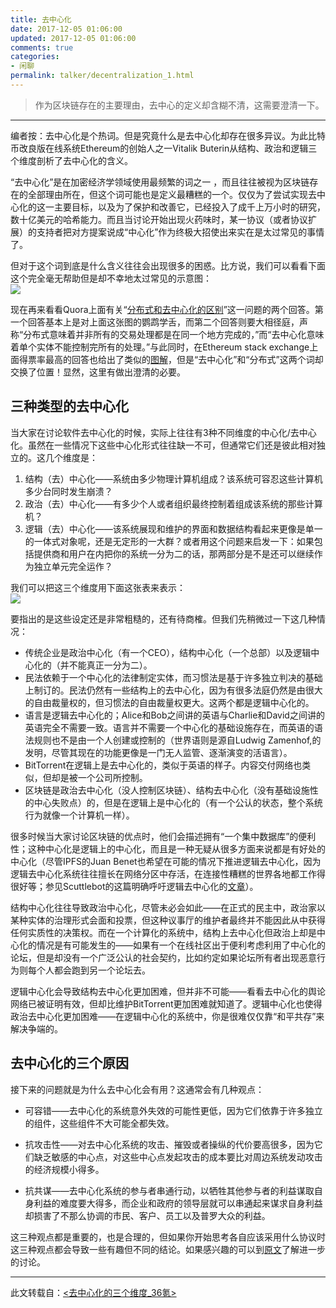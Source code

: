 ```yaml
---
title: 去中心化
date: 2017-12-05 01:06:00
updated: 2017-12-05 01:06:00
comments: true
categories: 
- 闲聊
permalink: talker/decentralization_1.html    
---
```


>作为区块链存在的主要理由，去中心的定义却含糊不清，这需要澄清一下。

---

编者按：去中心化是个热词。但是究竟什么是去中心化却存在很多异议。为此比特币改良版在线系统Ethereum的创始人之一Vitalik Buterin从结构、政治和逻辑三个维度剖析了去中心化的含义。  
  
“去中心化”是在加密经济学领域使用最频繁的词之一 ，而且往往被视为区块链存在的全部理由所在，但这个词可能也是定义最糟糕的一个。仅仅为了尝试实现去中心化的这一主要目标，以及为了保护和改善它，已经投入了成千上万小时的研究，数十亿美元的哈希能力。而且当讨论开始出现火药味时，某一协议（或者协议扩展）的支持者把对方提案说成“中心化”作为终极大招使出来实在是太过常见的事情了。  
  
但对于这个词到底是什么含义往往会出现很多的困惑。比方说，我们可以看看下面这个完全毫无帮助但是却不幸地太过常见的示意图：  
![][1]  
  
现在再来看看Quora上面有关“[分布式和去中心化的区别][i_1]”这一问题的两个回答。第一个回答基本上是对上面这张图的鹦鹉学舌，而第二个回答则要大相径庭，声称“分布式意味着并非所有的交易处理都是在同一个地方完成的，”而“去中心化意味着单个实体不能控制完所有的处理。”与此同时，在Ethereum stack exchange上面得票率最高的回答也给出了类似的[图解][i_2]，但是“去中心化”和“分布式”这两个词却交换了位置！显然，这里有做出澄清的必要。

## 三种类型的去中心化

当大家在讨论软件去中心化的时候，实际上往往有3种不同维度的中心化/去中心化。虽然在一些情况下这些中心化形式往往缺一不可，但通常它们还是彼此相对独立的。这几个维度是：  
1. 结构（去）中心化——系统由多少物理计算机组成？该系统可容忍这些计算机多少台同时发生崩溃？
2. 政治（去）中心化——有多少个人或者组织最终控制着组成该系统的那些计算机？
3. 逻辑（去）中心化——该系统展现和维护的界面和数据结构看起来更像是单一的一体式对象呢，还是无定形的一大群？或者用这个问题来启发一下：如果包括提供商和用户在内把你的系统一分为二的话，那两部分是不是还可以继续作为独立单元完全运作？
  
我们可以把这三个维度用下面这张表来表示：  
![][2]  
  
要指出的是这些设定还是非常粗糙的，还有待商榷。但我们先稍微过一下这几种情况：  
* 传统企业是政治中心化（有一个CEO），结构中心化（一个总部）以及逻辑中心化的（并不能真正一分为二）。
* 民法依赖于一个中心化的法律制定实体，而习惯法是基于许多独立判决的基础上制订的。民法仍然有一些结构上的去中心化，因为有很多法庭仍然是由很大的自由裁量权的，但习惯法的自由裁量权更大。这两个都是逻辑中心化的。
* 语言是逻辑去中心化的；Alice和Bob之间讲的英语与Charlie和David之间讲的英语完全不需要一致。语言并不需要一个中心化的基础设施存在，而英语的语法规则也不是由一个人创建或控制的（世界语则是源自Ludwig Zamenhof,的发明，尽管其现在的功能更像是一门无人监管、逐渐演变的活语言）。
* BitTorrent在逻辑上是去中心化的，类似于英语的样子。内容交付网络也类似，但却是被一个公司所控制。
* 区块链是政治去中心化（没人控制区块链）、结构去中心化（没有基础设施性的中心失败点）的，但是在逻辑上是中心化的（有一个公认的状态，整个系统行为就像一个计算机一样）。  
  
很多时候当大家讨论区块链的优点时，他们会描述拥有“一个集中数据库”的便利性；这种中心化是逻辑上的中心化，而且是一种无疑从很多方面来说都是有好处的中心化（尽管IPFS的Juan Benet也希望在可能的情况下推进逻辑去中心化，因为逻辑去中心化系统往往擅长在网络分区中存活，在连接性糟糕的世界各地都工作得很好等；参见Scuttlebot的这篇明确呼吁逻辑去中心化的[文章][i_3]）。  
  
结构中心化往往导致政治中心化，尽管未必会如此——在正式的民主中，政治家以某种实体的治理形式会面和投票，但这种议事厅的维护者最终并不能因此从中获得任何实质性的决策权。而在一个计算化的系统中，结构上去中心化但政治上却是中心化的情况是有可能发生的——如果有一个在线社区出于便利考虑利用了中心化的论坛，但是却没有一个广泛公认的社会契约，比如约定如果论坛所有者出现恶意行为则每个人都会跑到另一个论坛去。  
  
逻辑中心化会导致结构去中心化更加困难，但并非不可能——看看去中心化的舆论网络已被证明有效，但却比维护BitTorrent更加困难就知道了。逻辑中心化也使得政治去中心化更加困难——在逻辑中心化的系统中，你是很难仅仅靠“和平共存”来解决争端的。

## 去中心化的三个原因

接下来的问题就是为什么去中心化会有用？这通常会有几种观点：  
* 可容错——去中心化的系统意外失效的可能性更低，因为它们依靠于许多独立的组件，这些组件不大可能全都失效。
* 抗攻击性——对去中心化系统的攻击、摧毁或者操纵的代价要高很多，因为它们缺乏敏感的中心点，对这些中心点发起攻击的成本要比对周边系统发动攻击的经济规模小得多。

* 抗共谋——去中心化系统的参与者串通行动，以牺牲其他参与者的利益谋取自身利益的难度要大得多，而企业和政府的领导层就可以串通起来谋求自身利益却损害了不那么协调的市民、客户、员工以及普罗大众的利益。

这三种观点都是重要的，也是合理的，但如果你开始思考各自应该采用什么协议时这三种观点都会导致一些有趣但不同的结论。如果感兴趣的可以到[原文][i_4]了解进一步的讨论。

---

此文转载自：[<去中心化的三个维度_36氪>][i_5]


[1]: http://leran2deeplearnjavawebtech.oss-cn-beijing.aliyuncs.com/learn/reprint/zz_1_1.png
[2]: http://leran2deeplearnjavawebtech.oss-cn-beijing.aliyuncs.com/learn/reprint/zz_1_2.png
[i_1]: https://www.quora.com/Whats-the-difference-between-distributed-and-decentralized-in-Bitcoin-land
[i_2]: https://ethereum.stackexchange.com/questions/7812/question-on-the-terms-distributed-and-decentralised
[i_3]: http://scuttlebot.io/more/articles/design-challenge-avoid-centralization-and-singletons.html
[i_4]: https://medium.com/@VitalikButerin/the-meaning-of-decentralization-a0c92b76a274
[i_5]: https://36kr.com/p/5063699.html
